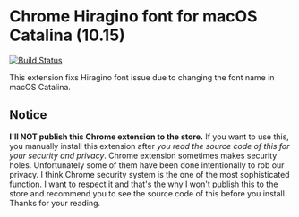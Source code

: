 Chrome Hiragino font for macOS Catalina (10.15)
===================================================

[![Build Status](https://travis-ci.org/y-yu/chrome-hiragino-font-for-macos-catalina.svg?branch=master)](https://travis-ci.org/y-yu/chrome-hiragino-font-for-macos-catalina)

This extension fixs Hiragino font issue due to changing the font name in macOS Catalina.

## Notice

**I'll NOT publish this Chrome extension to the store.** If you want to use this, you manually install this extension after _you read the source code of this for your security and privacy_.
Chrome extension sometimes makes security holes. Unfortunately some of them have been done intentionally to rob our privacy. I think Chrome security system is the one of the most sophisticated function. I want to respect it and that's the why I won't publish this to the store and recommend you to see the source code of this before you install. Thanks for your reading.

